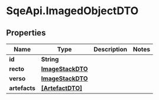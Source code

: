 # SqeApi.ImagedObjectDTO

## Properties

Name | Type | Description | Notes
------------ | ------------- | ------------- | -------------
**id** | **String** |  | 
**recto** | [**ImageStackDTO**](ImageStackDTO.md) |  | 
**verso** | [**ImageStackDTO**](ImageStackDTO.md) |  | 
**artefacts** | [**[ArtefactDTO]**](ArtefactDTO.md) |  | 



